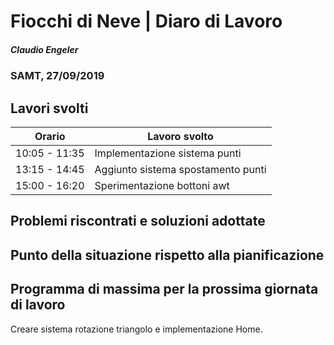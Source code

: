 # Fiocchi di Neve | Diaro di Lavoro
##### Claudio Engeler
### SAMT, 27/09/2019

## Lavori svolti


|Orario        |Lavoro svolto                     |
|--------------|----------------------------------|
|10:05 - 11:35 |Implementazione sistema punti     |
|13:15 - 14:45 |Aggiunto sistema spostamento punti|
|15:00 - 16:20 |Sperimentazione bottoni awt       |

##  Problemi riscontrati e soluzioni adottate


##  Punto della situazione rispetto alla pianificazione


## Programma di massima per la prossima giornata di lavoro

Creare sistema rotazione triangolo e implementazione Home.